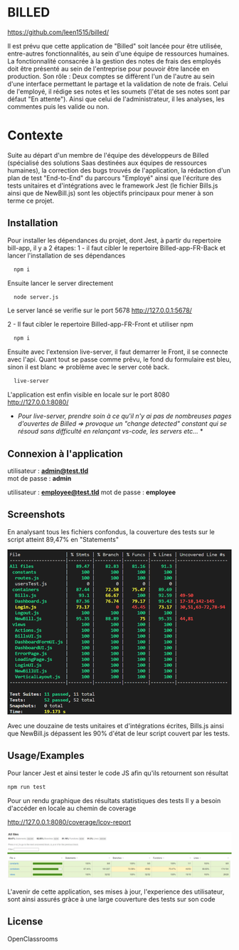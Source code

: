
# BILLED
https://github.com/leen1515/billed/

Il est prévu que cette application de "Billed" soit lancée pour être utilisée, entre-autres fonctionnalités, au sein d'une équipe de ressources humaines.
La fonctionnalité consacrée à la gestion des notes de frais des employés doit être présenté au sein de l'entreprise pour pouvoir être lancée en production.
Son rôle : Deux comptes se diffèrent l'un de l'autre au sein d'une interface permettant le partage et la validation de note de frais. 
Celui de l'employé, il rédige ses notes et les soumets (l'état de ses notes sont par défaut "En attente"). 
Ainsi que celui de l'administrateur, il les analyses, les commentes puis les valide ou non.

# Contexte
Suite au départ d'un membre de l'équipe des développeurs de Billed (spécialisé des solutions Saas destinées aux équipes de ressources humaines),
la correction des bugs trouvés de l'application, la rédaction d'un plan de test "End-to-End" du parcours "Employé" ainsi que l'écriture des tests unitaires et d'intégrations avec le framework Jest (le fichier Bills.js ainsi que de NewBill.js) sont les objectifs principaux pour mener à son terme ce projet.

## Installation

Pour installer les dépendances du projet, dont Jest, à partir du repertoire bill-app, il y a 2 étapes: 
1 - il faut cibler le repertoire Billed-app-FR-Back et lancer l'installation de ses dépendances

```bash
  npm i
```

Ensuite lancer le server directement

```bash
  node server.js
```
Le server lancé se verifie sur le port 5678
http://127.0.0.1:5678/


2 - Il faut cibler le repertoire Billed-app-FR-Front et utiliser npm

```bash
  npm i
```

Ensuite avec l'extension live-server, il faut demarrer le Front,
il se connecte avec l'api. Quant tout se passe comme prêvu, le fond du formulaire est bleu, sinon il est blanc => problème avec le server coté back.

```bash
  live-server
```

L'application est enfin visible en locale sur le port 8080
http://127.0.0.1:8080/

* *Pour live-server, prendre soin à ce qu'il n'y ai pas de nombreuses pages d'ouvertes de Billed => provoque un "change detected" constant qui se résoud sans difficulté en relançant vs-code, les servers etc...* *

## Connexion à l'application
utilisateur : **admin@test.tld**  
mot de passe : **admin** 

utilisateur : **employee@test.tld** 
mot de passe : **employee** 

## Screenshots

En analysant tous les fichiers confondus, la couverture des tests sur le script atteint 89,47% en "Statements"

![App Screenshot](https://raw.githubusercontent.com/leen1515/billed/main/bill-app/annexes/resultat-test.PNG)


Avec une douzaine de tests unitaires et d'intégrations écrites, Bills.js ainsi que NewBill.js dépassent les 90% d'état de leur script couvert par les tests.

## Usage/Examples
Pour lancer Jest et ainsi tester le code JS afin qu'ils retournent son résultat

```bash
npm run test
```

Pour un rendu graphique des résultats statistiques des tests
Il y a besoin d'accéder en locale au chemin de coverage

http://127.0.0.1:8080/coverage/lcov-report


![App Screenshot](https://raw.githubusercontent.com/leen1515/billed/main/bill-app/annexes/2-after-test-coverage.jpg)



L'avenir de cette application, ses mises à jour, l'experience des utilisateur, sont ainsi assurés gràce à une large couverture des tests sur son code

## License

OpenClassrooms

